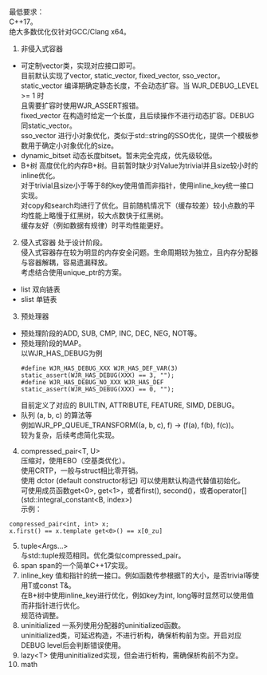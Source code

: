 最低要求：  \
C++17。  \
绝大多数优化仅针对GCC/Clang x64。   
1. 非侵入式容器 
- 可定制vector类，实现对应接口即可。  \
  目前默认实现了vector, static_vector, fixed_vector, sso_vector。   \
  static_vector 编译期确定静态长度，不会动态扩容。当 WJR_DEBUG_LEVEL >= 1 时 \
  且需要扩容时使用WJR_ASSERT报错。  \
  fixed_vector 在构造时给定一个长度，且后续操作不进行动态扩容。DEBUG 同static_vector。  \
  sso_vector 进行小对象优化，类似于std::string的SSO优化，提供一个模板参数用于确定小对象优化的size。
- dynamic_bitset
  动态长度bitset。暂未完全完成，优先级较低。
- B+树
  高度优化的内存B+树。目前暂时缺少对Value为trivial并且size较小时的inline优化。  \
  对于trivial且size小于等于8的key使用值而非指针，使用inline_key统一接口实现。   \
  对copy和search均进行了优化。目前随机情况下（缓存较差）较小点数的平均性能上略慢于红黑树，较大点数快于红黑树。    \
  缓存友好（例如数据有规律）时平均性能更好。
2. 侵入式容器
   处于设计阶段。   \
   侵入式容器存在较为明显的内存安全问题。生命周期较为独立，且内存分配器与容器解耦，容易遗漏释放。   \
   考虑结合使用unique_ptr的方案。
- list
  双向链表
- slist
  单链表
3. 预处理器
- 预处理阶段的ADD, SUB, CMP, INC, DEC, NEG, NOT等。
- 预处理阶段的MAP。\
  以WJR_HAS_DEBUG为例
  ```
  #define WJR_HAS_DEBUG_XXX WJR_HAS_DEF_VAR(3) 
  static_assert(WJR_HAS_DEBUG(XXX) == 3, "");
  #define WJR_HAS_DEBUG_NO_XXX WJR_HAS_DEF
  static_assert(WJR_HAS_DEBUG(XXX) == 0, "");
  ```
  目前定义了对应的 BUILTIN, ATTRIBUTE, FEATURE, SIMD, DEBUG。
- 队列 (a, b, c) 的算法等   \
  例如WJR_PP_QUEUE_TRANSFORM((a, b, c), f) -> (f(a), f(b), f(c))。  \
  较为复杂，后续考虑简化实现。
4. compressed_pair\<T, U\>    
  压缩对，使用EBO（空基类优化）。   \
  使用CRTP，一般与struct相比零开销。    \
  使用 dctor (default constructor标记) 可以使用默认构造代替值初始化。   \
  可使用成员函数get<0>, get<1>，或者first(), second()，或者operator[]\(std::integral_constant<B, index>\)   \
  示例：
  ```
  compressed_pair<int, int> x;
  x.first() == x.template get<0>() == x[0_zu]
  ```
5. tuple\<Args...\>   
  与std::tuple规范相同。优化类似compressed_pair。
6. span
  span的一个简单C++17实现。
7. inline_key
  值和指针的统一接口。例如函数传参根据T的大小，是否trivial等使用T或const T&。   \
  在B+树中使用inline_key进行优化，例如key为int, long等时显然可以使用值而非指针进行优化。    \
  规范待调整。
8. uninitialized
  一系列使用分配器的uninitialized函数。 \
  uninitialized类，可延迟构造，不进行析构，确保析构前为空。开启对应DEBUG level后会判断错误使用。
9. lazy\<T\>
  使用uninitialized实现，但会进行析构，需确保析构前不为空。
10. math